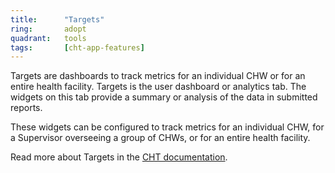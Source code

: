 ```yaml
---
title:      "Targets"
ring:       adopt
quadrant:   tools
tags:       [cht-app-features]
---
```


Targets are dashboards to track metrics for an individual CHW or for an entire health facility. Targets is the user dashboard or analytics tab. The widgets on this tab provide a summary or analysis of the data in submitted reports. 

These widgets can be configured to track metrics for an individual CHW, for a Supervisor overseeing a group of CHWs, or for an entire health facility.

Read more about Targets in the [CHT documentation](https://docs.communityhealthtoolkit.org/apps/features/targets/).